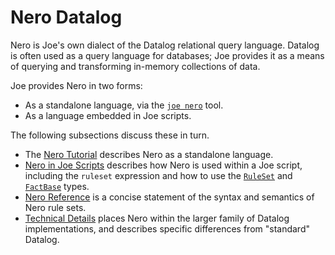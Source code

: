 # Nero Datalog

Nero is Joe's own dialect of the Datalog relational query language.  Datalog
is often used as a query language for databases; Joe provides it as a means
of querying and transforming in-memory collections of data.

Joe provides Nero in two forms:

- As a standalone language, via the [`joe nero`](../joe_nero.md) tool.
- As a language embedded in Joe scripts.

The following subsections discuss these in turn.

- The [Nero Tutorial](nero_tutorial.md) describes Nero as a standalone
  language.
- [Nero in Joe Scripts](embedded_nero.md) describes how Nero is used within a
  Joe script, including the `ruleset` expression and how to use the
  [`RuleSet`](../library/type.joe.RuleSet.md) and
  [`FactBase`](../library/type.joe.FactBase.md) types.
- [Nero Reference](reference.md) is a concise statement of the
  syntax and semantics of Nero rule sets.
- [Technical Details](technical_details.md) places Nero within the larger 
  family of Datalog implementations, and describes specific differences from
  "standard" Datalog.

